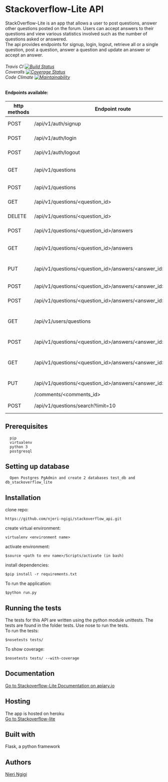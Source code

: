 # Stackoverflow-Lite API
StackOverflow-Lite is an app that allows a user to post questions, answer other questions posted on the forum. Users can accept answers to their questions and view various statistics involved such as the number of questions asked or answered.<br>
The api provides endpoints for signup, login, logout, retrieve all or a single question, post a question, answer a question and update an answer or accept an answer.

###### Travis CI [![Build Status](https://travis-ci.org/njeri-ngigi/stackoverflow_api.svg?branch=badges)](https://travis-ci.org/njeri-ngigi/stackoverflow_api) <br> Coveralls [![Coverage Status](https://coveralls.io/repos/github/njeri-ngigi/stackoverflow_api/badge.svg?branch=badges)](https://coveralls.io/github/njeri-ngigi/stackoverflow_api?branch=badges) <br>  Code Climate [![Maintainability](https://api.codeclimate.com/v1/badges/f1bd8db087f96b7543ea/maintainability)](https://codeclimate.com/github/njeri-ngigi/stackoverflow_api/maintainability)

#### Endpoints available:
| http methods |    Endpoint route                          |   Endpoint functionality                                     |
| ------------ | ----------------------------------         | ------------------------------------------------------------ |
| POST         | /api/v1/auth/signup                        |   Creates a user account                                     |
| POST         | /api/v1/auth/login                         |   Logs in a user                                             |
| POST         | /api/v1/auth/logout                        |   Logs out a user                                            |
| GET          | /api/v1/questions                          |   Get all questions on platform                              |
| POST         | /api/v1/questions                          |   Post a new question                                        |
| GET          | /api/v1/questions/<question_id>            |   Get a single question                                      |
| DELETE       | /api/v1/questions/<question_id>            |   Delete a question                                          |
| POST         | /api/v1/questions/<question_id>/answers    |   Post an answer                                             |
| GET          | /api/v1/questions/<question_id>/answers    |   Get all answers for a question                             |
| PUT          | /api/v1/questions/<question_id>/answers/<answer_id>           |   Edit or accept an answer                |
| POST         | /api/v1/questions/<question_id>/answers/<answer_id>/upvote    |   Upvote an answer                        |
| POST         | /api/v1/questions/<question_id>/answers/<answer_id>/downvote  |   Downvote an answer                      |
| GET          | /api/v1/users/questions                    |   Get all questions asked by user                            |
| POST         | /api/v1/questions/<question_id>/answers/<answer_id>/comments  |   Post a comment                          |
| GET          | /api/v1/questions/<question_id>/answers/<answer_id>/comments  |   Get all comments for an answer          |
| PUT          | /api/v1/questions/<question_id>/answers/<answer_id>           |   Edit comment                            |
|              | /comments/<comments_id>                    |                                                              |
| POST         | /api/v1/questions/search?limit=10          |   Search a question                                          |

## Prerequisites
      pip
      virtualenv
      python 3
      postgresql
## Setting up database
      Open Postgres PgAdmin and create 2 databases test_db and db_stackoverflow_lite
## Installation
   clone repo:
   ```
   https://github.com/njeri-ngigi/stackoverflow_api.git
   ```
   create virtual environment: 
   ```
   virtualenv <environment name>
   ```
   activate environment:
   ```
   $source <path to env name>/Scripts/activate (in bash)
   ```
   install dependencies:
   ```
   $pip install -r requirements.txt
   ```
   To run the application:
   ```
   $python run.py
   ```
## Running the tests
  The tests for this API are written using the python module unittests. The tests are found in the folder tests.
  Use nose to run the tests.<br>
  To run the tests:
      
   ```
   $nosetests tests/
   ```
  To show coverage:
   ```
   $nosetests tests/ --with-coverage
   ```
## Documentation
[Go to Stackoverflow-Lite Documentation on apiary.io](https://stackoverflowlite17.docs.apiary.io/#)

## Hosting
The app is hosted on heroku<br>
[Go to Stackoverflow-lite](https://my-stackoverflow-lite-api.herokuapp.com/)

## Built with 
   Flask, a python framework
   
## Authors
[Njeri Ngigi](https://github.com/njeri-ngigi)
